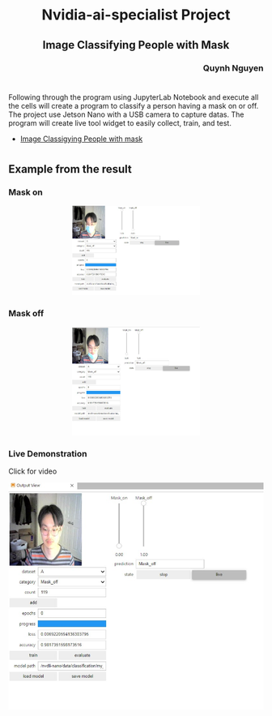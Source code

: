 <h1 align= "center"> Nvidia-ai-specialist Project </h1>
<h2 align = "center"> Image Classifying People with Mask </h2>
<h3 align = "right"> Quynh Nguyen </h3>

#
Following through the program using JupyterLab Notebook and execute all the cells will create a program to classify a person having a mask on or off. The project use Jetson Nano with a USB camera to capture datas. 
The program will create live tool widget to easily collect, train, and test. 

- [Image Classigying People with mask](qtn_mask_classification.ipynb)
#

## Example from the result
### Mask on 
<p align = "center">
  <img src="https://github.com/qtn00/nvidia-ai-specialist/blob/main/mask_on.jpg" width ="50%">
</p>

### Mask off
<p align = "center">
  <img src="https://github.com/qtn00/nvidia-ai-specialist/blob/main/partially_mask.jpg" width = "50%">
  </p>

### Live Demonstration
Click for video

<a href="https://github.com/qtn00/nvidia-ai-specialist/blob/main/Classification_Demonstration.mp4"><p align = "center">
  <img src="https://github.com/qtn00/nvidia-ai-specialist/blob/main/mask_off.jpg">
  </p></a>
  
  
